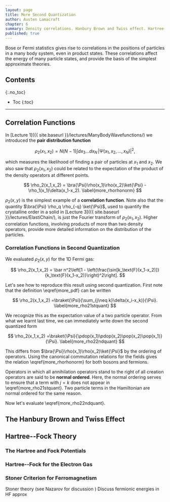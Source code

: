 ```yaml
---
layout: page
title: More Second Quantization
author: Austen Lamacraft
chapter: 6
summary: Density correlations. Hanbury Brown and Twiss effect. Hartree--Fock theory.
published: true
---
```


<p class="message">
Bose or Fermi statistics gives rise to correlations in the positions of particles in a many body system, even in product states. These correlations affect the energy of many particle states, and provide the basis of the simplest approximate theories.
</p>

## Contents
{:.no_toc}

* Toc
{:toc}

---

## Correlation Functions

In [Lecture 1]({{ site.baseurl }}/lectures/ManyBodyWavefunctions/) we introduced  the __pair distribution function__

$$
\rho_2(x_1,x_2) = N(N-1) \int dx_3\ldots dx_N \,\left|\Psi(x_1,x_2,\ldots,x_N)\right|^2,
\label{more_pdf}
$$

which measures the likelihood of finding a pair of particles at $x_1$ and $x_2$. We also saw that $\rho_2(x_1,x_2)$ could be related to the expectation of the product of the density operators at different points.

$$
\rho_2(x_1,x_2) = \bra{\Psi}\rho(x_1)\rho(x_2)\ket{\Psi} - \rho_1(x_1)\delta(x_1-x_2).
\label{more_rhorhonorm}
$$

$\rho_2(x,y)$ is the simplest example of a __correlation function__. Note also that the quantity $\bra{\Psi} \rho_q \rho_{-q} \ket{\Psi}$, used to quantify the crystalline order in a solid in [Lecture 3]({{ site.baseurl }}/lectures/ElastiChain/), is just the Fourier transform of $\rho_2(x_1,x_2)$. Higher correlation functions, involving products of more than two density operators, provide more detailed information on the distribution of the particles.

### Correlation Functions in Second Quantization

We evaluated $\rho_2(x,y)$ for the 1D Fermi gas:

$$
\rho_2(x_1,x_2) = \bar n^2\left[1 - \left(\frac{\sin[k_\text{F}(x_1-x_2)]}{k_\text{F}(x_1-x_2)}\right)^2\right].
$$

Let's see how to reproduce this result using second quantization. First note that the definition \eqref{more_pdf} can be written

$$
\rho_2(x_1,x_2) =\braket{\Psi}{\sum_{j\neq k}\delta(x_i-x_k)}{\Psi}.
\label{more_rho21stquant}
$$

We recognize this as the expectation value of a two particle operator. From what we learnt last time, we can immediately write down the second quantized form

$$
\rho_2(x_1,x_2) =\braket{\Psi}{\pdop(x_1)\pdop(x_2)\pop(x_2)\pop(x_1)}{\Psi}.
\label{more_rho22ndquant}
$$

This differs from $\bra{\Psi}\rho(x_1)\rho(x_2)\ket{\Psi}$ by the ordering of operators. Using the canonical commutation relations for the fields gives the relation \eqref{more_rhorhonorm} for both bosons and fermions.

Operators in which all annihilation operators stand to the right of all creation operators are said to be __normal ordered__. Here, the normal ordering serves to ensure that a term with $j=k$ does not appear in \eqref{more_rho21stquant}. Two particle terms in the Hamiltonian are normal ordered for the same reason.

Now let's evaluate \eqref{more_rho22ndquant}. 

## The Hanbury Brown and Twiss Effect





## Hartree--Fock Theory

### The Hartree and Fock Potentials

### Hartree--Fock for the Electron Gas

### Stoner Criterion for Ferromagnetism

Stoner theory (see Nazarov for discussion )
Discuss fermionic energies in HF approx
